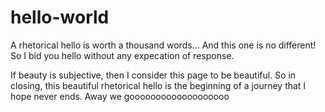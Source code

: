 # hello-world

A rhetorical hello is worth a thousand words...
And this one is no different! So I bid you hello without any expecation of response.

If beauty is subjective, then I consider this page to be beautiful.
So in closing, this beautiful rhetorical hello is the beginning of a journey that I hope never ends.
Away we gooooooooooooooooooo
